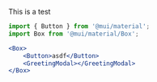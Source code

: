 This is a test

```jsx
import { Button } from '@mui/material';
import Box from '@mui/material/Box';

<Box>
    <Button>asdf</Button>
    <GreetingModal></GreetingModal>
</Box>
```
